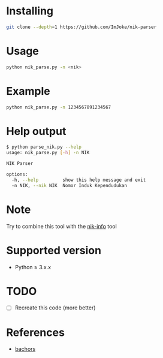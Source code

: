# Installing
```sh
git clone --depth=1 https://github.com/ImJoke/nik-parser
```
# Usage
```sh
python nik_parse.py -n <nik>
```
# Example
```sh
python nik_parse.py -n 1234567891234567
```
# Help output
```sh
$ python parse_nik.py --help
usage: nik_parse.py [-h] -n NIK

NIK Parser

options:
  -h, --help         show this help message and exit
  -n NIK, --nik NIK  Nomor Induk Kependudukan
 ```
# Note
Try to combine this tool with the [nik-info](https://github.com/ImJoke/nik-info "nik-info") tool
# Supported version
 - Python ≥ 3.x.x
# TODO
- [ ] Recreate this code (more better)
# References
- [bachors](https://github.com/bachors/nik_parse.js "Modified from bachors")
